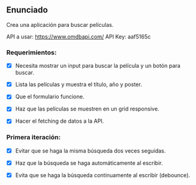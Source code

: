 ## Enunciado

Crea una aplicación para buscar películas.

API a usar: https://www.omdbapi.com/
API Key: aaf5165c

### Requerimientos:

- [x] Necesita mostrar un input para buscar la película y un botón para buscar.

- [x] Lista las películas y muestra el título, año y poster.

- [x] Que el formulario funcione.

- [x] Haz que las películas se muestren en un grid responsive.

- [x] Hacer el fetching de datos a la API.

### Primera iteración:

- [x] Evitar que se haga la misma búsqueda dos veces seguidas.

- [x] Haz que la búsqueda se haga automáticamente al escribir.

- [x] Evita que se haga la búsqueda continuamente al escribir (debounce).
